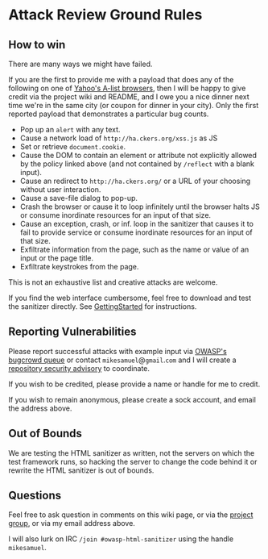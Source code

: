 # Attack Review Ground Rules 
## How to win 
There are many ways we might have failed.

If you are the first to provide me with a payload that does any of the following on one of [Yahoo's A-list browsers](http://yuilibrary.com/yui/docs/tutorials/gbs/), then I will be happy to give credit via the project wiki and README, and I owe you a nice dinner next time we're in the same city (or coupon for dinner in your city).  Only the first reported payload that demonstrates a particular bug counts.

  * Pop up an `alert` with any text.
  * Cause a network load of `http://ha.ckers.org/xss.js` as JS
  * Set or retrieve `document.cookie`.
  * Cause the DOM to contain an element or attribute not explicitly allowed by the policy linked above (and not contained by `/reflect` with a blank input).
  * Cause an redirect to `http://ha.ckers.org/` or a URL of your choosing without user interaction.
  * Cause a save-file dialog to pop-up.
  * Crash the browser or cause it to loop infinitely until the browser halts JS or consume inordinate resources for an input of that size.
  * Cause an exception, crash, or inf. loop in the sanitizer that causes it to fail to provide service or consume inordinate resources for an input of that size.
  * Exfiltrate information from the page, such as the name or value of an input or the page title.
  * Exfiltrate keystrokes from the page.

This is not an exhaustive list and creative attacks are welcome.

If you find the web interface cumbersome, feel free to download and test the sanitizer directly.  See [GettingStarted](getting_started.md) for instructions.

## Reporting Vulnerabilities 
Please report successful attacks with example input via [OWASP's bugcrowd queue](https://bugcrowd.com/owaspjavasanitizer)
or contact `mikesamuel`@`gmail`.`com` and I will create a [repository security advisory](https://docs.github.com/en/code-security/security-advisories/repository-security-advisories/creating-a-repository-security-advisory) to coordinate.

If you wish to be credited, please provide a name or handle for me to credit.

If you wish to remain anonymous, please create a sock account, and email the address above.

## Out of Bounds 
We are testing the HTML sanitizer as written, not the servers on which the test framework runs, so hacking the server to change the code behind it or rewrite the HTML sanitizer is out of bounds.

## Questions 
Feel free to ask question in comments on this wiki page, or via the [project group](http://groups.google.com/group/owasp-java-html-sanitizer-support), or via my email address above.

I will also lurk on IRC `/join #owasp-html-sanitizer` using the handle `mikesamuel`.
